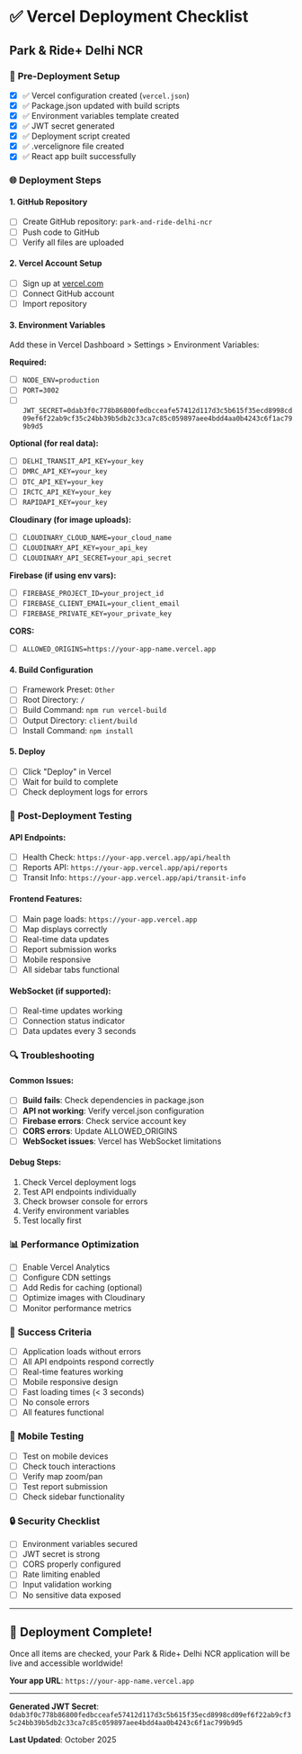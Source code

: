 # ✅ Vercel Deployment Checklist
## Park & Ride+ Delhi NCR

### 🔧 **Pre-Deployment Setup**

- [x] ✅ Vercel configuration created (`vercel.json`)
- [x] ✅ Package.json updated with build scripts
- [x] ✅ Environment variables template created
- [x] ✅ JWT secret generated
- [x] ✅ Deployment script created
- [x] ✅ .vercelignore file created
- [x] ✅ React app built successfully

### 🌐 **Deployment Steps**

#### 1. **GitHub Repository**
- [ ] Create GitHub repository: `park-and-ride-delhi-ncr`
- [ ] Push code to GitHub
- [ ] Verify all files are uploaded

#### 2. **Vercel Account Setup**
- [ ] Sign up at [vercel.com](https://vercel.com)
- [ ] Connect GitHub account
- [ ] Import repository

#### 3. **Environment Variables**
Add these in Vercel Dashboard > Settings > Environment Variables:

**Required:**
- [ ] `NODE_ENV=production`
- [ ] `PORT=3002`
- [ ] `JWT_SECRET=0dab3f0c778b86800fedbcceafe57412d117d3c5b615f35ecd8998cd09ef6f22ab9cf35c24bb39b5db2c33ca7c85c059897aee4bdd4aa0b4243c6f1ac799b9d5`

**Optional (for real data):**
- [ ] `DELHI_TRANSIT_API_KEY=your_key`
- [ ] `DMRC_API_KEY=your_key`
- [ ] `DTC_API_KEY=your_key`
- [ ] `IRCTC_API_KEY=your_key`
- [ ] `RAPIDAPI_KEY=your_key`

**Cloudinary (for image uploads):**
- [ ] `CLOUDINARY_CLOUD_NAME=your_cloud_name`
- [ ] `CLOUDINARY_API_KEY=your_api_key`
- [ ] `CLOUDINARY_API_SECRET=your_api_secret`

**Firebase (if using env vars):**
- [ ] `FIREBASE_PROJECT_ID=your_project_id`
- [ ] `FIREBASE_CLIENT_EMAIL=your_client_email`
- [ ] `FIREBASE_PRIVATE_KEY=your_private_key`

**CORS:**
- [ ] `ALLOWED_ORIGINS=https://your-app-name.vercel.app`

#### 4. **Build Configuration**
- [ ] Framework Preset: `Other`
- [ ] Root Directory: `/`
- [ ] Build Command: `npm run vercel-build`
- [ ] Output Directory: `client/build`
- [ ] Install Command: `npm install`

#### 5. **Deploy**
- [ ] Click "Deploy" in Vercel
- [ ] Wait for build to complete
- [ ] Check deployment logs for errors

### 🧪 **Post-Deployment Testing**

#### API Endpoints:
- [ ] Health Check: `https://your-app.vercel.app/api/health`
- [ ] Reports API: `https://your-app.vercel.app/api/reports`
- [ ] Transit Info: `https://your-app.vercel.app/api/transit-info`

#### Frontend Features:
- [ ] Main page loads: `https://your-app.vercel.app`
- [ ] Map displays correctly
- [ ] Real-time data updates
- [ ] Report submission works
- [ ] Mobile responsive
- [ ] All sidebar tabs functional

#### WebSocket (if supported):
- [ ] Real-time updates working
- [ ] Connection status indicator
- [ ] Data updates every 3 seconds

### 🔍 **Troubleshooting**

#### Common Issues:
- [ ] **Build fails**: Check dependencies in package.json
- [ ] **API not working**: Verify vercel.json configuration
- [ ] **Firebase errors**: Check service account key
- [ ] **CORS errors**: Update ALLOWED_ORIGINS
- [ ] **WebSocket issues**: Vercel has WebSocket limitations

#### Debug Steps:
1. Check Vercel deployment logs
2. Test API endpoints individually
3. Check browser console for errors
4. Verify environment variables
5. Test locally first

### 📊 **Performance Optimization**

- [ ] Enable Vercel Analytics
- [ ] Configure CDN settings
- [ ] Add Redis for caching (optional)
- [ ] Optimize images with Cloudinary
- [ ] Monitor performance metrics

### 🎯 **Success Criteria**

- [ ] Application loads without errors
- [ ] All API endpoints respond correctly
- [ ] Real-time features working
- [ ] Mobile responsive design
- [ ] Fast loading times (< 3 seconds)
- [ ] No console errors
- [ ] All features functional

### 📱 **Mobile Testing**

- [ ] Test on mobile devices
- [ ] Check touch interactions
- [ ] Verify map zoom/pan
- [ ] Test report submission
- [ ] Check sidebar functionality

### 🔒 **Security Checklist**

- [ ] Environment variables secured
- [ ] JWT secret is strong
- [ ] CORS properly configured
- [ ] Rate limiting enabled
- [ ] Input validation working
- [ ] No sensitive data exposed

---

## 🎉 **Deployment Complete!**

Once all items are checked, your Park & Ride+ Delhi NCR application will be live and accessible worldwide!

**Your app URL**: `https://your-app-name.vercel.app`

---

**Generated JWT Secret**: `0dab3f0c778b86800fedbcceafe57412d117d3c5b615f35ecd8998cd09ef6f22ab9cf35c24bb39b5db2c33ca7c85c059897aee4bdd4aa0b4243c6f1ac799b9d5`

**Last Updated**: October 2025
